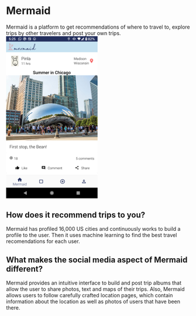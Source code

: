 # Mermaid
Mermaid is a platform to get recommendations of where to travel to, explore trips by other travelers and post your own trips.
<img src="/mermaid_screenshots/mermaid3.png" width="250">

## How does it recommend trips to you?

Mermaid has profiled 16,000 US cities and continuously works to build a profile to the user. Then it uses machine learning to find the best travel recomendations for each user.

## What makes the social media aspect of Mermaid different?

Mermaid provides an intuitive interface to build and post trip albums that allow the user to share photos, text and maps of their trips. Also, Mermaid allows users to follow carefully crafted location pages, which contain information about the location as well as photos of users that have been there.
